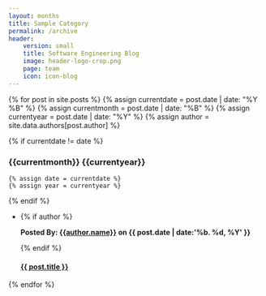 ```yaml
---
layout: months
title: Sample Category
permalink: /archive
header: 
    version: small
    title: Software Engineering Blog
    image: header-logo-crop.png
    page: team
    icon: icon-blog
---
```


{% for post in site.posts %}
  {% assign currentdate = post.date | date: "%Y %B" %}
  {% assign currentmonth = post.date | date: "%B" %}
  {% assign currentyear = post.date | date: "%Y" %}
  {% assign author = site.data.authors[post.author] %}

  {% if currentdate != date %}
### {{currentmonth}} {{currentyear}}

    {% assign date = currentdate %}
    {% assign year = currentyear %}
  {% endif %}
  <div class="results">
    <ul class="no-bullet months-list">
        <li class="blog_teaser">
          {% if author %}
          <p class="post-author">
            <strong>Posted By: <a href="/blog/category/{{ post.author }}">{{author.name}}</a> on {{ post.date | date:'%b. %d, %Y' }}</strong>
          </p>
          {% endif %}
          <h4 class="post-title">
            <a href="{{ post.url }}">{{ post.title }}</a>
          </h4>
        </li>
    </ul>
  </div>
{% endfor %}
